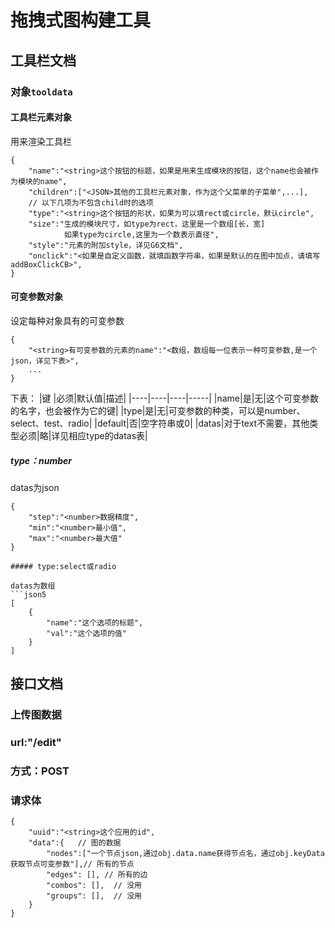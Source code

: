 # 拖拽式图构建工具

## 工具栏文档

### 对象`tooldata`

#### 工具栏元素对象
用来渲染工具栏
```json5
{
    "name":"<string>这个按钮的标题，如果是用来生成模块的按钮，这个name也会被作为模块的name",
    "children":["<JSON>其他的工具栏元素对象，作为这个父菜单的子菜单",...],
    // 以下几项为不包含child时的选项
    "type":"<string>这个按钮的形状，如果为可以填rect或circle，默认circle",
    "size":"生成的模块尺寸，如type为rect，这里是一个数组[长，宽]
            如果type为circle,这里为一个数表示直径",
    "style":"元素的附加style，详见G6文档",
    "onclick":"<如果是自定义函数，就填函数字符串，如果是默认的在图中加点，请填写addBoxClickCB>",
}
```

#### 可变参数对象
设定每种对象具有的可变参数
```json5
{
    "<string>有可变参数的元素的name":"<数组，数组每一位表示一种可变参数,是一个json，详见下表>",
    ...
}
```

下表：
|键    |必须|默认值|描述|
|----|----|----|-----|
|name|是|无|这个可变参数的名字，也会被作为它的键|
|type|是|无|可变参数的种类，可以是number、select、test、radio|
|default|否|空字符串或0|
|datas|对于text不需要，其他类型必须|略|详见相应type的datas表|

##### type：number
datas为json
```json5
{
    "step":"<number>数据精度",
    "min":"<number>最小值",
    "max":"<number>最大值"
}

##### type:select或radio

datas为数组
```json5
[
    {
        "name":"这个选项的标题",
        "val":"这个选项的值"
    }
]
```



##  接口文档
### 上传图数据
### url:"/edit"
### 方式：POST
### 请求体
```json5
{
    "uuid":"<string>这个应用的id",
    "data":{   // 图的数据
        "nodes":["一个节点json,通过obj.data.name获得节点名，通过obj.keyData获取节点可变参数"],// 所有的节点
        "edges": [], // 所有的边
        "combos": [],  // 没用
        "groups": [],  // 没用
    }
}
```

